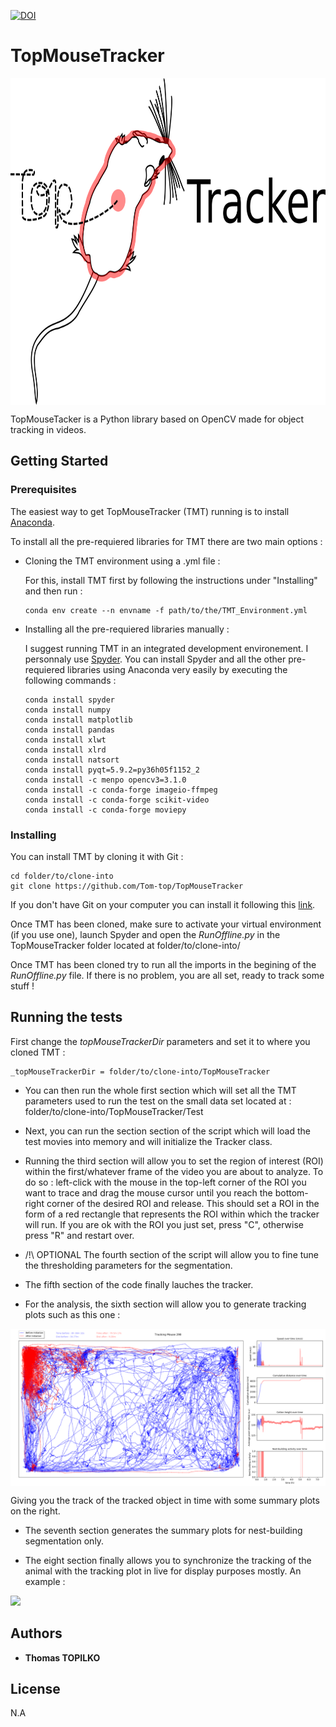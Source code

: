 [![DOI](https://zenodo.org/badge/166059052.svg)](https://zenodo.org/badge/latestdoi/166059052)

# TopMouseTracker

<a href="url"><img src="https://github.com/Tom-top/TopMouseTracker/blob/master/Images/TopMouseTracker_Logo.png" align="center" height="523" width="781" ></a>


TopMouseTacker is a Python library based on OpenCV made for object tracking in videos.

## Getting Started

### Prerequisites

The easiest way to get TopMouseTracker (TMT) running is to install [Anaconda](https://www.anaconda.com/distribution/).

To install all the pre-requiered libraries for TMT there are two main options :

* Cloning the TMT environment using a .yml file :

  For this, install TMT first by following the instructions under "Installing" and then run :

  ```
  conda env create --n envname -f path/to/the/TMT_Environment.yml
  ```

* Installing all the pre-requiered libraries manually :

  I suggest running TMT in an integrated development environement. I personnaly use [Spyder](https://www.anaconda.com/distribution/). You can install Spyder and all the other pre-requiered libraries using Anaconda very easily by executing the following commands :

  ```
  conda install spyder
  conda install numpy
  conda install matplotlib
  conda install pandas
  conda install xlwt
  conda install xlrd
  conda install natsort
  conda install pyqt=5.9.2=py36h05f1152_2
  conda install -c menpo opencv3=3.1.0
  conda install -c conda-forge imageio-ffmpeg
  conda install -c conda-forge scikit-video
  conda install -c conda-forge moviepy
  ```

### Installing

You can install TMT by cloning it with Git :

```
cd folder/to/clone-into
git clone https://github.com/Tom-top/TopMouseTracker
```

If you don't have Git on your computer you can install it following this [link](https://git-scm.com/book/en/v2/Getting-Started-Installing-Git).

Once TMT has been cloned, make sure to activate your virtual environment (if you use one), launch Spyder and open the _RunOffline.py_ in the TopMouseTracker folder located at folder/to/clone-into/

Once TMT has been cloned try to run all the imports in the begining of the _RunOffline.py_ file.
If there is no problem, you are all set, ready to track some stuff !

## Running the tests

First change the _topMouseTrackerDir_ parameters and set it to where you cloned TMT :

```
_topMouseTrackerDir = folder/to/clone-into/TopMouseTracker
```

* You can then run the whole first section which will set all the TMT parameters used to run the test on the small data set   located at : folder/to/clone-into/TopMouseTracker/Test

* Next, you can run the section section of the script which will load the test movies into memory and will initialize the Tracker class.

* Running the third section will allow you to set the region of interest (ROI) within the first/whatever frame of the video you are about to analyze. To do so : left-click with the mouse in the top-left corner of the ROI you want to trace and drag the mouse cursor until you reach the bottom-right corner of the desired ROI and release. This should set a ROI in the form of a red rectangle that represents the ROI within which the tracker will run. If you are ok with the ROI you just set, press "C", otherwise press "R" and restart over.

* /!\ OPTIONAL The fourth section of the script will allow you to fine tune the thresholding parameters for the segmentation.

* The fifth section of the code finally lauches the tracker.

* For the analysis, the sixth section will allow you to generate tracking plots such as this one :

<a href="url"><img src="https://github.com/Tom-top/TopMouseTracker/blob/master/Images/TopMouseTracker_Tracking_Plot.png" align="center" ></a>

Giving you the track of the tracked object in time with some summary plots on the right.

* The seventh section generates the summary plots for nest-building segmentation only.

* The eight section finally allows you to synchronize the tracking of the animal with the tracking plot in live for display purposes mostly. An example :

![](https://github.com/Tom-top/TopMouseTracker/blob/master/Images/TopMouseTracker_Live_Tracking.gif)

## Authors

* **Thomas TOPILKO**

## License

N.A


